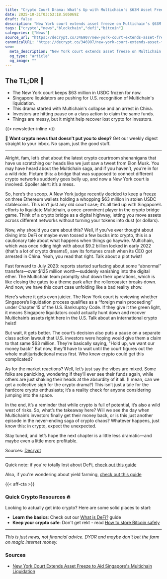 ```yaml
---
title: "Crypto Court Drama: What's Up with Multichain's $63M Asset Freeze?"
date: 2025-10-31T03:53:18.505069Z
draft: false
description: "New York court extends asset freeze on Multichain's $63M USDC. What’s the deal with this crypto drama? Let's dive into the latest crypto news."
tags: ["crypto","news","blockchain","defi","bitcoin"]
categories: ["News"]
source_url: "https://decrypt.co/346907/new-york-court-extends-asset-freeze-singapores-multichain-liquidation"
canonicalURL: "https://decrypt.co/346907/new-york-court-extends-asset-freeze-singapores-multichain-liquidation"
seo:
  meta_description: "New York court extends asset freeze on Multichain's $63M USDC. What’s the deal with this crypto drama? Let's dive into the latest crypto news."
  og_type: "article"
  og_image: ""
---
```


## The TL;DR 📝

- The New York court keeps $63 million in USDC frozen for now.
- Singapore liquidators are pushing for U.S. recognition of Multichain's liquidation.
- This drama started with Multichain's collapse and an arrest in China.
- Investors are hitting pause on a class action to claim the same funds.
- Things are messy, but it might help recover lost crypto for investors.

{{< newsletter-inline >}}

📧 **Want crypto news that doesn't put you to sleep?** Get our weekly digest straight to your inbox. No spam, just the good stuff.

---

Alright, fam, let’s chat about the latest crypto courtroom shenanigans that have us scratching our heads like we just saw a tweet from Elon Musk. You may have heard about the Multichain saga, and if you haven’t, you’re in for a wild ride. Picture this: a bridge that was supposed to connect different crypto networks suddenly goes belly up, and now a New York court is involved. Spoiler alert: it’s a mess.

So, here’s the scoop. A New York judge recently decided to keep a freeze on three Ethereum wallets holding a whopping $63 million in stolen USDC stablecoins. This isn’t just any old court case; it’s all tied up with Singapore’s efforts to liquidate Multichain, a once-prominent player in the crypto bridge game. Think of a crypto bridge as a digital highway, letting you move assets across different networks without turning your tokens into dust (or dollars).

Now, why should you care about this? Well, if you’ve ever thought about diving into DeFi or maybe even tossed a few bucks into crypto, this is a cautionary tale about what happens when things go haywire. Multichain, which was once riding high with about $9.2 billion locked in early 2022 (that's a lot of crypto dreams!), saw its fortunes crash when its CEO got arrested in China. Yeah, you read that right. Talk about a plot twist!

Fast forward to July 2023: reports started surfacing about some “abnormal” transfers—over $125 million worth—suddenly vanishing into the digital ether. The Multichain team promptly shut down their operations, which is like closing the gates to a theme park after the rollercoaster breaks down. And now, we have this court case unfolding like a bad reality show. 

Here’s where it gets even juicier. The New York court is reviewing whether Singapore’s liquidation process qualifies as a “foreign main proceeding” under Chapter 15 of the U.S. Bankruptcy Code. If they give it the green light, it means Singapore liquidators could actually hunt down and recover Multichain’s assets right here in the U.S. Talk about an international crypto heist! 

But wait, it gets better. The court’s decision also puts a pause on a separate class action lawsuit that U.S. investors were hoping would give them a claim to that same $63 million. They’re basically saying, "Hold up, we want our money back!" But now, they’ll have to wait until the court figures out the whole multijurisdictional mess first. Who knew crypto could get this complicated?

As for the market reactions? Well, let’s just say the vibes are mixed. Some folks are panicking, wondering if they’ll ever see their funds again, while others are just shaking their heads at the absurdity of it all. (I mean, can we get a collective sigh for the crypto drama?) This isn’t just a tale for the hardcore crypto enthusiasts; it’s a reality check for anyone considering jumping into the space. 

In the end, it’s a reminder that while crypto is full of potential, it’s also a wild west of risks. So, what’s the takeaway here? Will we see the day when Multichain’s investors finally get their money back, or is this just another episode in the never-ending saga of crypto chaos? Whatever happens, just know this: in crypto, expect the unexpected. 

Stay tuned, and let’s hope the next chapter is a little less dramatic—and maybe even a little more profitable. 

Sources: [Decrypt](https://decrypt.co/346907/new-york-court-extends-asset-freeze-singapores-multichain-liquidation)

---

Quick note: if you're totally lost about DeFi, [check out this guide](/pages/what-is-defi/)

Also, if you're wondering about yield farming, [check out this guide](/pages/yield-farming-explained/)

{{< aff-cta >}}

### Quick Crypto Resources 🔥

Looking to actually get into crypto? Here are some solid places to start:
- **Learn the basics**: Check out our [What is DeFi?](/pages/what-is-defi/) guide
- **Keep your crypto safe**: Don't get rekt - read [How to store Bitcoin safely](/pages/how-to-store-bitcoin-safely/)


---

_This is just news, not financial advice. DYOR and maybe don't bet the farm on magic internet money._

### Sources
- [New York Court Extends Asset Freeze to Aid Singapore's Multichain Liquidation](https://decrypt.co/346907/new-york-court-extends-asset-freeze-singapores-multichain-liquidation)

